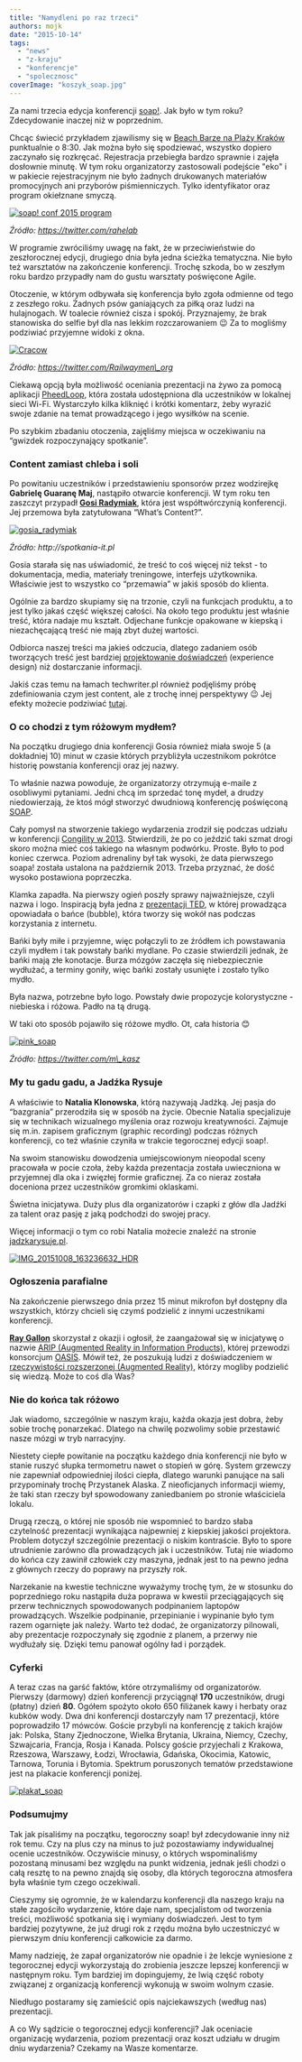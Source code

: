 ```yaml
---
title: "Namydleni po raz trzeci"
authors: mojk
date: "2015-10-14"
tags:
  - "news"
  - "z-kraju"
  - "konferencje"
  - "spolecznosc"
coverImage: "koszyk_soap.jpg"
---
```


Za nami trzecia edycja konferencji [soap!](http://soapconf.com/). Jak było w tym
roku? Zdecydowanie inaczej niż w poprzednim.

<!--truncate-->

Chcąc świecić przykładem zjawilismy się w
[Beach Barze na Plaży Kraków](http://www.plazakrakow.com.pl/klub) punktualnie o
8:30. Jak można było się spodziewać, wszystko dopiero zaczynało się rozkręcać.
Rejestracja przebiegła bardzo sprawnie i zajęła dosłownie minutę. W tym roku
organizatorzy zastosowali podejście "eko" i w pakiecie rejestracyjnym nie było
żadnych drukowanych materiałów promocyjnych ani przyborów piśmienniczych. Tylko
identyfikator oraz program okiełznane smyczą.

[![soap! conf 2015 program](images/CQxt7skWgAAKyEU-768x1024.jpg)](http://techwriter.pl/wp-content/uploads/2015/10/CQxt7skWgAAKyEU.jpg)

_Źródło: https://twitter.com/rahelab_

W programie zwróciliśmy uwagę na fakt, że w przeciwieństwie do zeszłorocznej
edycji, drugiego dnia była jedna ścieżka tematyczna. Nie było też warsztatów na
zakończenie konferencji. Trochę szkoda, bo w zeszłym roku bardzo przypadły nam
do gustu warsztaty poświęcone Agile.

Otoczenie, w którym odbywała się konferencja było zgoła odmienne od tego z
zeszłego roku. Żadnych psów ganiających za piłką oraz ludzi na hulajnogach. W
toalecie również cisza i spokój. Przyznajemy, że brak stanowiska do selfie był
dla nas lekkim rozczarowaniem 😉 Za to mogliśmy podziwiać przyjemne widoki z
okna.

[![Cracow](images/CQzfkmWXAAAIIyO-1024x614.jpg)](http://techwriter.pl/wp-content/uploads/2015/10/CQzfkmWXAAAIIyO.jpg)

_Źródło: https://twitter.com/Railwaymen\_org_

Ciekawą opcją była możliwość oceniania prezentacji na żywo za pomocą aplikacji
[PheedLoop](http://pheedloop.com/), która została udostępniona dla uczestników w
lokalnej sieci Wi-Fi. Wystarczyło kilka kliknięć i krótki komentarz, żeby
wyrazić swoje zdanie na temat prowadzącego i jego wysiłków na scenie.

Po szybkim zbadaniu otoczenia, zajęliśmy miejsca w oczekiwaniu na “gwizdek
rozpoczynający spotkanie”.

### Content zamiast chleba i soli

Po powitaniu uczestników i przedstawieniu sponsorów przez wodzirejkę **Gabrielę
Guaranę Maj**, nastąpiło otwarcie konferencji. W tym roku ten zaszczyt przypadł
**[Gosi Radymiak](http://soapconf.com/team/)**, która jest współtwórczynią
konferencji. Jej przemowa była zatytułowana “What’s Content?”.

[![gosia_radymiak](images/gosia_radymiak.jpg)](http://techwriter.pl/wp-content/uploads/2015/10/gosia_radymiak.jpg)

_Źródło: http://spotkania-it.pl_

Gosia starała się nas uświadomić, że treść to coś więcej niż tekst - to
dokumentacja, media, materiały treningowe, interfejs użytkownika. Właściwie jest
to wszystko co “przemawia” w jakiś sposób do klienta.

Ogólnie za bardzo skupiamy się na trzonie, czyli na funkcjach produktu, a to
jest tylko jakaś część większej całości. Na około tego produktu jest właśnie
treść, która nadaje mu kształt. Odjechane funkcje opakowane w kiepską i
niezachęcającą treść nie mają zbyt dużej wartości.

Odbiorca naszej treści ma jakieś odczucia, dlatego zadaniem osób tworzących
treść jest bardziej
[projektowanie doświadczeń](http://www.kursusability.pl/slownik-interactive/projektowanie-doswiadczen--ang-experience-design-)
(experience design) niż dostarczanie informacji.

Jakiś czas temu na łamach techwriter.pl również podjęliśmy próbę zdefiniowania
czym jest content, ale z trochę innej perspektywy 😉 Jej efekty możecie
podziwiać [tutaj](http://techwriter.pl/langlydz-part-najn/).

### O co chodzi z tym różowym mydłem?

Na początku drugiego dnia konferencji Gosia również miała swoje 5 (a
dokładniej 10) minut w czasie których przybliżyła uczestnikom pokrótce historię
powstania konferencji oraz jej nazwy.

To właśnie nazwa powoduje, że organizatorzy otrzymują e-maile z osobliwymi
pytaniami. Jedni chcą im sprzedać tonę mydeł, a drudzy niedowierzają, że ktoś
mógł stworzyć dwudniową konferencję poświęconą
[SOAP](https://pl.wikipedia.org/wiki/SOAP).

Cały pomysł na stworzenie takiego wydarzenia zrodził się podczas udziału w
konferencji [Congility w 2013](http://congility.com/congility-2013/).
Stwierdzili, że po co jeździć taki szmat drogi skoro można mieć coś takiego na
własnym podwórku. Proste. Było to pod koniec czerwca. Poziom adrenaliny był tak
wysoki, że data pierwszego soapa! została ustalona na październik 2013. Trzeba
przyznać, że dość wysoko postawiona poprzeczka.

Klamka zapadła. Na pierwszy ogień poszły sprawy najważniejsze, czyli nazwa i
logo. Inspiracją była jedna z [prezentacji TED](https://www.ted.com/), w której
prowadząca opowiadała o bańce (bubble), która tworzy się wokół nas podczas
korzystania z internetu.

Bańki były miłe i przyjemne, więc połączyli to ze źródłem ich powstawania czyli
mydłem i tak powstały bańki mydlane. Po czasie stwierdzili jednak, że bańki mają
złe konotacje. Burza mózgów zaczęła się niebezpiecznie wydłużać, a terminy
goniły, więc bańki zostały usunięte i zostało tylko mydło.

Była nazwa, potrzebne było logo. Powstały dwie propozycje kolorystyczne -
niebieska i różowa. Padło na tą drugą.

W taki oto sposób pojawiło się różowe mydło. Ot, cała historia 😊

[![pink_soap](images/pink_soap-300x225.jpg)](http://techwriter.pl/wp-content/uploads/2015/10/pink_soap.jpg)

_Źródło: https://twitter.com/m\_kasz_

### My tu gadu gadu, a Jadźka Rysuje

A właściwie to **Natalia Klonowska**, którą nazywają Jadźką. Jej pasja do
“bazgrania” przerodziła się w sposób na życie. Obecnie Natalia specjalizuje się
w technikach wizualnego myślenia oraz rozwoju kreatywności. Zajmuje się m.in.
zapisem graficznym (graphic recording) podczas różnych konferencji, co też
właśnie czyniła w trakcie tegorocznej edycji soap!.

Na swoim stanowisku dowodzenia umiejscowionym nieopodal sceny pracowała w pocie
czoła, żeby każda prezentacja została uwieczniona w przyjemnej dla oka i
zwięzłej formie graficznej. Za co nieraz została doceniona przez uczestników
gromkimi oklaskami.

Świetna inicjatywa. Duży plus dla organizatorów i czapki z głów dla Jadźki za
talent oraz pasję z jaką podchodzi do swojej pracy.

Więcej informacji o tym co robi Natalia możecie znaleźć na stronie
[jadzkarysuje.pl](http://jadzkarysuje.pl/).

[![IMG_20151008_163236632_HDR](images/IMG_20151008_163236632_HDR.jpg)](http://techwriter.pl/wp-content/uploads/2015/10/IMG_20151008_163236632_HDR.jpg)

### Ogłoszenia parafialne

Na zakończenie pierwszego dnia przez 15 minut mikrofon był dostępny dla
wszystkich, którzy chcieli się czymś podzielić z innymi uczestnikami
konferencji.

[**Ray Gallon**](http://soapconf.com/speaker/) skorzystał z okazji i ogłosił, że
zaangażował się w inicjatywę o nazwie
[ARIP (Augmented Reality in Information Products)](https://www.oasis-open.org/committees/tc_home.php?wg_abbrev=arip),
której przewodzi konsorcjum [OASIS](https://pl.wikipedia.org/wiki/OASIS). Mówił
też, że poszukują ludzi z doświadczeniem w
[rzeczywistości rozszerzonej (Augmented Reality)](https://www.oasis-open.org/committees/tc_home.php?wg_abbrev=arip),
którzy mogliby podzielić się wiedzą. Może to coś dla Was?

### Nie do końca tak różowo

Jak wiadomo, szczególnie w naszym kraju, każda okazja jest dobra, żeby sobie
trochę ponarzekać. Dlatego na chwilę pozwolimy sobie przestawić nasze mózgi w
tryb narracyjny.

Niestety ciepłe powitanie na początku każdego dnia konferencji nie było w stanie
ruszyć słupka termometru nawet o stopień w górę. System grzewczy nie zapewniał
odpowiedniej ilości ciepła, dlatego warunki panujące na sali przypominały trochę
Przystanek Alaska. Z nieoficjanych informacji wiemy, że taki stan rzeczy był
spowodowany zaniedbaniem po stronie właściciela lokalu.

Drugą rzeczą, o której nie sposób nie wspomnieć to bardzo słaba czytelność
prezentacji wynikająca najpewniej z kiepskiej jakości projektora. Problem
dotyczył szczególnie prezentacji o niskim kontraście. Było to spore utrudnienie
zarówno dla prowadzących jak i uczestników. Tutaj nie wiadomo do końca czy
zawinił człowiek czy maszyna, jednak jest to na pewno jedna z głównych rzeczy do
poprawy na przyszły rok.

Narzekanie na kwestie techniczne wyważymy trochę tym, że w stosunku do
poprzedniego roku nastąpiła duża poprawa w kwestii przeciągających się przerw
technicznych spowodowanych podpinaniem laptopów prowadzących. Wszelkie
podpinanie, przepinianie i wypinanie było tym razem ogarnięte jak należy. Warto
też dodać, że organizatorzy pilnowali, aby prezentacje rozpoczynały się zgodnie
z planem, a przerwy nie wydłużały się. Dzięki temu panował ogólny ład i
porządek.

### Cyferki

A teraz czas na garść faktów, które otrzymaliśmy od organizatorów. Pierwszy
(darmowy) dzień konferencji przyciągnął **170** uczestników, drugi (płatny)
dzień **80**. Ogółem spożyto około 650 filiżanek kawy i herbaty oraz kubków
wody. Dwa dni konferencji dostarczyły nam 17 prezentacji, które poprowadziło 17
mówców. Goście przybyli na konferencję z takich krajów jak: Polska, Stany
Zjednoczone, Wielka Brytania, Ukraina, Niemcy, Czechy, Szwajcaria, Francja,
Rosja i Kanada. Polscy goście przyjechali z Krakowa, Rzeszowa, Warszawy, Łodzi,
Wrocławia, Gdańska, Okocimia, Katowic, Tarnowa, Torunia i Bytomia. Spektrum
poruszonych tematów przedstawione jest na plakacie konferencji poniżej.

[![plakat_soap](images/plakat_soap-731x1024.png)](http://techwriter.pl/wp-content/uploads/2015/10/plakat_soap.png)

### Podsumujmy

Tak jak pisaliśmy na początku, tegoroczny soap! był zdecydowanie inny niż rok
temu. Czy na plus czy na minus to już pozostawiamy indywidualnej ocenie
uczestników. Oczywiście minusy, o których wspominaliśmy pozostaną minusami bez
względu na punkt widzenia, jednak jeśli chodzi o całą resztę to na pewno znajdą
się osoby, dla których tegoroczna atmosfera była właśnie tym czego oczekiwali.

Cieszymy się ogromnie, że w kalendarzu konferencji dla naszego kraju na stałe
zagościło wydarzenie, które daje nam, specjalistom od tworzenia treści,
możliwość spotkania się i wymiany doświadczeń. Jest to tym bardziej pozytywne,
że już drugi rok z rzędu można było uczestniczyć w pierwszym dniu konferencji
całkowicie za darmo.

Mamy nadzieję, że zapał organizatorów nie opadnie i że lekcje wyniesione z
tegorocznej edycji wykorzystają do zrobienia jeszcze lepszej konferencji w
następnym roku. Tym bardziej im dopingujemy, że lwią część roboty związanej z
organizacją konferencji wykonują w swoim wolnym czasie.

Niedługo postaramy się zamieścić opis najciekawszych (według nas) prezentacji.

A co Wy sądzicie o tegorocznej edycji konferencji? Jak oceniacie organizację
wydarzenia, poziom prezentacji oraz koszt udziału w drugim dniu wydarzenia?
Czekamy na Wasze komentarze.
